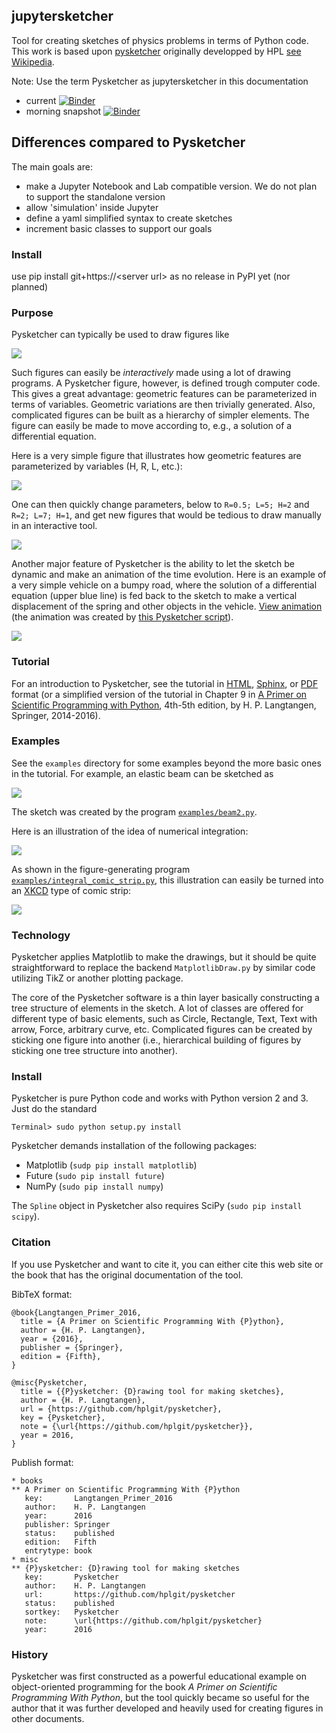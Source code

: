 ## jupytersketcher

Tool for creating sketches of physics problems in terms of Python code. This work is based upon [pysketcher](https://github.com/hplgit/pysketcher) originally developped by HPL [see Wikipedia](https://en.wikipedia.org/wiki/Hans_Petter_Langtangen).

Note: Use the term Pysketcher as jupytersketcher in this documentation

- current [![Binder](https://mybinder.org/badge_logo.svg)](https://mybinder.org/v2/gh/gbrault/jupytersketcher.git/master?filepath=notebooks%2FDryFriction.ipynb)
- morning snapshot  [![Binder](https://mybinder.org/badge_logo.svg)](https://mybinder.org/v2/git/https%3A%2F%2Fgogs.seadev.online%2Fgbrault%2Fjupytersketcher/master)

## Differences compared to Pysketcher

The main goals are:
- make a Jupyter Notebook and Lab compatible version. We do not plan to support the standalone version
- allow 'simulation' inside Jupyter
- define a yaml simplified syntax to create sketches
- increment basic classes to support our goals

### Install

use pip install git+https://\<server url> as no release in PyPI yet (nor planned)

### Purpose

Pysketcher can typically be used to draw figures like

<!-- <img src="doc/src/tut/fig-tut/wheel_on_inclined_plane.png" width=600> -->
![](doc/src/tut/fig-tut/wheel_on_inclined_plane.png)

Such figures can easily be *interactively* made using a lot of drawing
programs.  A Pysketcher figure, however, is defined trough
computer code. This gives a great advantage: geometric features can be
parameterized in terms of variables. Geometric variations are then
trivially generated. Also, complicated figures can be built as a
hierarchy of simpler elements.  The figure can easily be made to move
according to, e.g., a solution of a differential equation.

Here is a very simple figure that illustrates how geometric features are
parameterized by variables (H, R, L, etc.):

<!-- <img src="doc/src/tut/fig-tut/vehicle0_dim.png" width=600> -->
![](doc/src/tut/fig-tut/vehicle0_dim.png)

One can then quickly change parameters, below to
`R=0.5; L=5; H=2` and `R=2; L=7; H=1`, and get new figures that would be
tedious to draw manually in an interactive tool.

<!-- <img src="doc/src/tut/fig-tut/vehicle_v23.png" width=800> -->
![](doc/src/tut/fig-tut/vehicle_v23.png)

Another major feature of Pysketcher is the ability to let the
sketch be dynamic and make an animation of the time evolution.
Here is an example of a very simple vehicle on a bumpy road,
where the solution of a differential equation (upper blue line) is fed
back to the sketch to make a vertical displacement of the spring and
other objects in the vehicle. [View animation](http://hplgit.github.io/bumpy/doc/src/mov-bumpy/m2_k1_5_b0_2/index.html) (the animation was created by
[this Pysketcher script](https://github.com/hplgit/bumpy/blob/master/doc/src/fig-bumpy/bumpy_road_fig.py)).

<!-- <img src="http://hplgit.github.io/bumpy/doc/src/mov-bumpy/m2_k1_5_b0_2/tmp_frame_0030.png" width=600> -->
![](http://hplgit.github.io/bumpy/doc/src/mov-bumpy/m2_k1_5_b0_2/tmp_frame_0030.png)


### Tutorial

For an introduction to Pysketcher, see the tutorial in [HTML](http://hplgit.github.io/pysketcher/doc/pub/tutorial/pysketcher.html), [Sphinx](http://hplgit.github.io/pysketcher/doc/pub/tutorial/html/index.html), or [PDF](http://hplgit/github.io/pysketcher/doc/pub/tutorial/pysketcher.pdf) format (or a simplified version of
the tutorial in Chapter 9 in [A Primer on Scientific Programming with Python](http://www.amazon.com/Scientific-Programming-Computational-Science-Engineering/dp/3642549586/ref=sr_1_2?s=books&ie=UTF8&qid=1407225588&sr=1-2&keywords=langtangen), 4th-5th edition, by H. P. Langtangen, Springer, 2014-2016).

### Examples

See the `examples` directory for some examples beyond the more basic
ones in the tutorial.
For example, an elastic beam can be sketched as

<!-- <img src="fig/beam2_3.png" width=600> -->
![](fig/beam2_3.png)

The sketch was created by the program [`examples/beam2.py`](https://github.com/hplgit/pysketcher/tree/master/examples/beam2.py).

Here is an illustration of the idea of numerical integration:

<!-- <img src="fig/integral_noncomic_strip.png" width=800> -->
![](fig/integral_noncomic_strip.png)

As shown in the figure-generating program [`examples/integral_comic_strip.py`](https://github.com/hplgit/pysketcher/tree/master/examples/integral_comic_strip.py),
this illustration can easily be turned into an [XKCD](http://xkcd.com) type of comic strip:

<!-- <img src="fig/integral_comic_strip.png" width=800> -->
![](fig/integral_comic_strip.png)

### Technology

Pysketcher applies Matplotlib to make the drawings, but it should be quite
straightforward to replace the backend `MatplotlibDraw.py` by similar code
utilizing TikZ or another plotting package.

The core of the Pysketcher software is a thin layer basically
constructing a tree structure of elements in the sketch. A lot of
classes are offered for different type of basic elements, such as
Circle, Rectangle, Text, Text with arrow, Force, arbitrary curve, etc.
Complicated figures can be created by sticking one figure into another
(i.e., hierarchical building of figures by sticking one tree structure
into another).

### Install

Pysketcher is pure Python code and
works with Python version 2 and 3. Just do the standard


```
Terminal> sudo python setup.py install
```

Pysketcher demands installation of the following packages:

 * Matplotlib (`sudp pip install matplotlib`)
 * Future (`sudo pip install future`)
 * NumPy (`sudo pip install numpy`)

The `Spline` object in Pysketcher also requires SciPy (`sudo pip install scipy`).

### Citation

If you use Pysketcher and want to cite it, you can either cite this
web site or the book
that has the original documentation of the tool.

BibTeX format:


```
@book{Langtangen_Primer_2016,
  title = {A Primer on Scientific Programming With {P}ython},
  author = {H. P. Langtangen},
  year = {2016},
  publisher = {Springer},
  edition = {Fifth},
}

@misc{Pysketcher,
  title = {{P}ysketcher: {D}rawing tool for making sketches},
  author = {H. P. Langtangen},
  url = {https://github.com/hplgit/pysketcher},
  key = {Pysketcher},
  note = {\url{https://github.com/hplgit/pysketcher}},
  year = 2016,
}
```

Publish format:


```
* books
** A Primer on Scientific Programming With {P}ython
   key:       Langtangen_Primer_2016
   author:    H. P. Langtangen
   year:      2016
   publisher: Springer
   status:    published
   edition:   Fifth
   entrytype: book
* misc
** {P}ysketcher: {D}rawing tool for making sketches
   key:       Pysketcher
   author:    H. P. Langtangen
   url:       https://github.com/hplgit/pysketcher
   status:    published
   sortkey:   Pysketcher
   note:      \url{https://github.com/hplgit/pysketcher}
   year:      2016
```

### History

Pysketcher was first constructed as a powerful educational example on
object-oriented programming for the book
*A Primer on Scientific Programming With Python*, but the tool quickly
became so useful for the author that it was further developed and
heavily used for creating figures in other documents.

